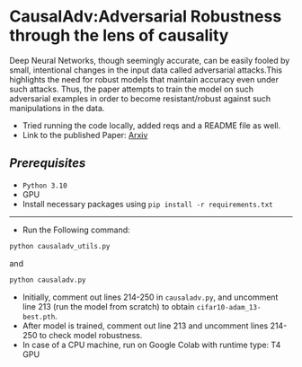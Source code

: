 # CausalAdv:Adversarial Robustness through the lens of causality

Deep Neural Networks, though seemingly accurate, can be easily fooled by small, intentional changes in the input data called adversarial attacks.This highlights the need for robust models that maintain accuracy even under such attacks. Thus, the paper attempts to train the model on such adversarial examples in order to become resistant/robust against such manipulations in the data.


- Tried running the code locally, added reqs and a README file as well.
- Link to the published Paper: [Arxiv](https://arxiv.org/pdf/2106.06196.pdf)

*Prerequisites*
-------------
- `Python 3.10`
- GPU
- Install necessary packages using `pip install -r requirements.txt`
----------
- Run the Following command:
```bash
python causaladv_utils.py
```
and
```bash
python causaladv.py
```
- Initially, comment out lines 214-250 in `causaladv.py`, and uncomment line 213 (run the model from scratch) to obtain `cifar10-adam_13-best.pth`.
- After model is trained, comment out line 213 and uncomment lines 214-250 to check model robustness.
- In case of a CPU machine, run on Google Colab with runtime type: T4 GPU
